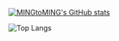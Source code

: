 [![MINGtoMING's GitHub stats](https://github-readme-stats.vercel.app/api?username=MINGtoMING)](https://github.com/anuraghazra/github-readme-stats)

![Top Langs](https://github-readme-stats.vercel.app/api/top-langs/?username=MINGtoMING&hide_progress=true)
